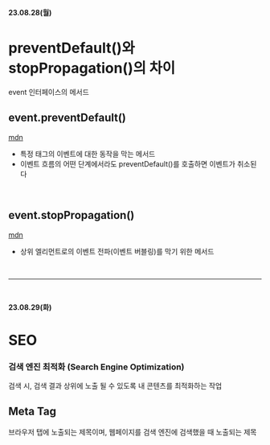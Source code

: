 **23.08.28(월)**
# preventDefault()와 stopPropagation()의 차이

event 인터페이스의 메서드


## event.preventDefault()
[mdn](https://developer.mozilla.org/ko/docs/Web/API/Event/preventDefault)
- 특정 태그의 이벤트에 대한 동작을 막는 메서드
- 이벤트 흐름의 어떤 단계에서라도 preventDefault()를 호출하면 이벤트가 취소된다

<br>

## event.stopPropagation() 
[mdn](https://developer.mozilla.org/ko/docs/Web/API/Event/stopPropagation)
- 상위 엘리먼트로의 이벤트 전파(이벤트 버블링)를 막기 위한 메서드

<br>
<hr>
<br>

**23.08.29(화)**
# SEO
### 검색 엔진 최적화 (Search Engine Optimization)

검색 시, 검색 결과 상위에 노출 될 수 있도록 내 콘텐츠를 최적화하는 작업

## Meta Tag
브라우저 탭에 노출되는 제목이며, 웹페이지를 검색 엔진에 검색했을 때 노출되는 제목

### <title> 태그
title 태그로 메타태그 정의
```html
<title>Google</title>
```

### <description> 태그
```html
<meta content="최대한 반복이 없는 키워드로 작성하는 것이 좋음" name="description">
```

### <robots> 태그
웹페이지별 검색 로봇 접근 여부 설정 (크롤링 권한 설정)
```html
<meta content="noodp" name="robots">
```

## Open Graph 태그
링크 공유 시 웹페이지가 어떻게 노출될지 정의<br>
검색 상위 노출을 위한 품질 평가에도 영향<br>

- og:title : 제목
- og:description : 상세 설명
- og:image : 웹페이지 카드에 나타나는 썸네일 (1200x630)
- og:type : 유형 (e.g. website)
- og:url : 웹페이지 주소

<br>
<hr>
<br>

**23.08.30(수)**
# Monolithic Architecture와 MSA
## Monolithic Architecture
프로젝트를 하나로 패키징하여 진행하고 배포하는 형태의 아키텍쳐
- 심플한 패키징
- 모든 모듈이 하나의 프로세스로 동작하기 때문에 부분적인 확장이 어렵다

## MSA
MicroService Architecture
**단일 책임 원칙, 하나의 서비스는 한 가지 일만 잘 처리하자!**
- 큰 문제들을 작은 문제로 분해
- 각각의 서비스는 독립적으로 배포가 가능해야며, 다른 서비스에 대한 의존성 최소화
- CI,CD 및 자동화된 테스트도 있어야 한다


<br>
<hr>
<br>

**23.09.01(금)**
# CSR과 SSR
## CSR 
Client Side Rendering<br>
렌더링이 클라이언트 쪽에서 일어남<br>
서버처리 없이 클라이언트로 html과 js가 전송되기에 js 실행까지 끝나기 전까지는 User는 어떤 화면도 볼 수 없다.<br>
1. User(클라이언트)가 Website(서버)에 요청을 전송
2. CDN이 html파일과 js로 접근할 수 있는 링크를 클라이언트로 전송
    - 엔드 유저의 요청에 물리적으로 가까운 서버에서 요청하는 응답방식
3. 클라이언트가 html과 js를 다운로드 (화면 그려져있지 x)
4. 다운이 완료된 js가 실행
5. 데이터 가져오기 위해 서버에 API 호출 (placeholder 표시)
6. 서버가 클라이언트가 보낸 API 요청에 응답
7. API 요청으로 받아온 데이터를 클라이언트의 placeholder 자리에 넣음
8. 페이지 렌더링 완료. 상호작용 가능한 상태.

<br>

## SSR
Server Side Rendering<br>
서버쪽에서 렌더링 준비를 끝마친 상태로 클라이언트에 전달<br>
서버에서 이미 렌더링 가능한 상태의 html을 클라이언트에 전달하기에, js가 다운로드 되는 동안 User는 무언가를 보고 있을 수 있다<br>
1. User(클라이언트)가 Website(서버)에 요청을 전송
2. 서버는 요청을 받아 즉시 렌더링 가능한 html파일 생성
    - 리소스 체크, 컴파일 후 완성된 html 컨텐츠 생성
3. 서버로부터 html이 클라이언트에 전송되면, 이미 렌더링 준비가 되어있는 html은 즉시 렌더링
    - 그러나 js가 파싱되기 전이므로 사이트 조작은 불가능
4. 클라이언트가 js를 다운받음
    - 다운받아지고 있는 사이에 유저가 컨텐츠는 볼 수 있으나 조작은 불가능
    - 이때 사용자 조작을 기억함
5. js 다운 완료 후, 브라우저가 js 프레임워크를 실행
6. js까지 성공적으로 컴파일 되었기 때문에, 기억하고 있던 사용자 조작이 실행되고 상호작용 가능해짐<br>

<br>

## SEO 대응의 차이
검색 엔진은 자동화된 로봇인 **크롤러**로 웨 사이트들을 읽음<br>
- CSR은 js를 실행시켜 동적으로 콘텐츠를 생성하기에 js가 생성되어야 metadata가 바뀐다<br>
    - SEO 최적화가 필수
- SSR은 애초에 서버 사이드에서 컴파일 완료되어 클라이언트로 넘어오기에 크롤러 대응이 용이

<br>
<hr>
<br>

**23.09.02(토)**
# TypeScript interface
Typescript에서 객체를 선언할 때 사용 : interface와 type alias<br>
## 사용법
```js
interface Point {
	x: number;
	y: number;
}

function printPoint(point: Point) {
	console.log(`x 좌표는 ${point.x}입니다`)
	console.log(`y 좌표는 ${point.y}입니다`)
	console.log(`z 좌표는 ${point.z}입니다.`)
}

interface Point {
	z: number;
}
// 인터페이스 확장 가능

printPoint({ x: 100, y: 100, z: 200 })
``` 
## 상속
**extends**를 활용하면 interface간 상속 가능
```js
interface User {
    user_name: string,
    age: number,
}

interface MyCar extends User{
    car_name:string,
    color: string,
    start: () => void,
    stop: () => void,
}
// User를 상속받은 MyCar 객체를 활용 가능
```
